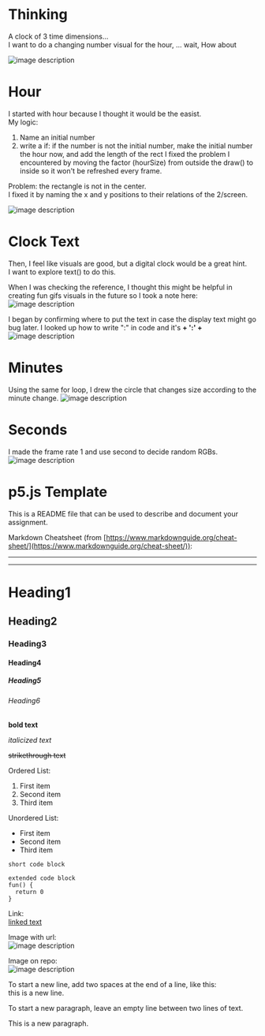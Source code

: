 # Thinking
A clock of 3 time dimensions...  
I want to do a changing number visual for the hour, ... wait, How about 

![image description](./1.jpg)

# Hour
I started with hour because I thought it would be the easist.  
My logic:  
1. Name an initial number
2. write a if: if the number is not the initial number, make the initial number the hour now, and add the length of the rect
I fixed the problem I encountered by moving the factor (hourSize) from outside the draw() to inside so it won't be refreshed every frame.   

Problem: the rectangle is not in the center.  
I fixed it by naming the x and y positions to their relations of the 2/screen.   

![image description](./2.png)


# Clock Text
Then, I feel like visuals are good, but a digital clock would be a great hint.   
I want to explore text() to do this.  

When I was checking the reference, I thought this might be helpful in creating fun gifs visuals in the future so I took a note here:  
![image description](./3.png)

I began by confirming where to put the text in case the display text might go bug later. 
I looked up how to write ":" in code and it's **+ ':' +**
![image description](./4.png)

# Minutes
Using the same for loop, I drew the circle that changes size according to the minute change. 
![image description](./5.png)

# Seconds
I made the frame rate 1 and use second to decide random RGBs.  
![image description](./6.png)



# p5.js Template

This is a README file that can be used to describe and document your assignment.

Markdown Cheatsheet (from [https://www.markdownguide.org/cheat-sheet/](https://www.markdownguide.org/cheat-sheet/)):

---
---

# Heading1
## Heading2
### Heading3
#### Heading4
##### Heading5
###### Heading6

**bold text**

*italicized text*

~~strikethrough text~~

Ordered List:
1. First item
2. Second item
3. Third item

Unordered List:
- First item
- Second item
- Third item

`short code block`

```
extended code block
fun() {
  return 0
}
```

Link:  
[linked text](https://www.example.com)


Image with url:  
![image description](https://dm-gy-6063-2023f-d.github.io/assets/homework/02/clark-espaco-modulado-00.jpg)


Image on repo:  
![image description](./file-name.jpg)


To start a new line, add two spaces at the end of a line, like this:  
this is a new line.


To start a new paragraph, leave an empty line between two lines of text.

This is a new paragraph.
